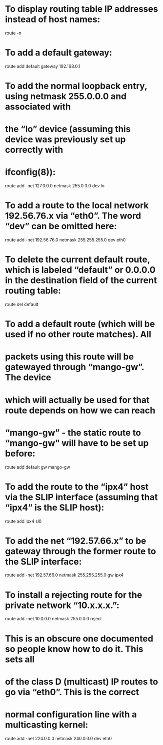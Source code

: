 To display routing table IP addresses instead of host names:
============================================================

route -n

To add a default gateway:
=========================

route add default gateway 192.168.0.1

To add the normal loopback entry, using netmask 255.0.0.0 and associated with
=============================================================================

the “lo” device (assuming this device was previously set up correctly with
==========================================================================

ifconfig(8)):
=============

route add -net 127.0.0.0 netmask 255.0.0.0 dev lo

To add a route to the local network 192.56.76.x via “eth0”. The word “dev” can be omitted here:
===============================================================================================

route add -net 192.56.76.0 netmask 255.255.255.0 dev eth0

To delete the current default route, which is labeled “default” or 0.0.0.0 in the destination field of the current routing table:
=================================================================================================================================

route del default

To add a default route (which will be used if no other route matches). All
==========================================================================

packets using this route will be gatewayed through “mango-gw”. The device
=========================================================================

which will actually be used for that route depends on how we can reach
======================================================================

“mango-gw” - the static route to “mango-gw” will have to be set up before:
==========================================================================

route add default gw mango-gw

To add the route to the “ipx4” host via the SLIP interface (assuming that “ipx4” is the SLIP host):
===================================================================================================

route add ipx4 sl0

To add the net “192.57.66.x” to be gateway through the former route to the SLIP interface:
==========================================================================================

route add -net 192.57.66.0 netmask 255.255.255.0 gw ipx4

To install a rejecting route for the private network “10.x.x.x.”:
=================================================================

route add -net 10.0.0.0 netmask 255.0.0.0 reject

This is an obscure one documented so people know how to do it. This sets all
============================================================================

of the class D (multicast) IP routes to go via “eth0”. This is the correct
==========================================================================

normal configuration line with a multicasting kernel:
=====================================================

route add -net 224.0.0.0 netmask 240.0.0.0 dev eth0
